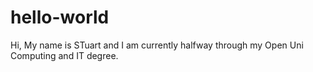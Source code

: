 # hello-world

Hi,
My name is STuart and I am currently halfway through my Open Uni
Computing and IT degree.
